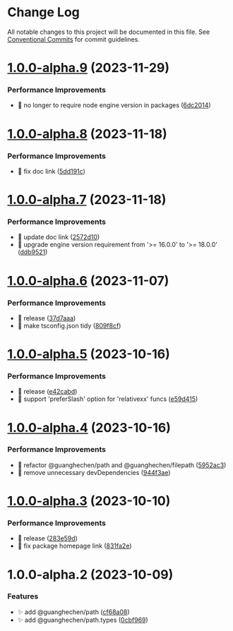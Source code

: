 # Change Log

All notable changes to this project will be documented in this file.
See [Conventional Commits](https://conventionalcommits.org) for commit guidelines.

# [1.0.0-alpha.9](https://github.com/guanghechen/sora/compare/@guanghechen/path.types@1.0.0-alpha.8...@guanghechen/path.types@1.0.0-alpha.9) (2023-11-29)


### Performance Improvements

* 🔧 no longer to require node engine version in packages ([6dc2014](https://github.com/guanghechen/sora/commit/6dc2014122dd44bcadc893e2ee98697265e7d61e))





# [1.0.0-alpha.8](https://github.com/guanghechen/sora/compare/@guanghechen/path.types@1.0.0-alpha.7...@guanghechen/path.types@1.0.0-alpha.8) (2023-11-18)


### Performance Improvements

* 📝 fix doc link ([5dd191c](https://github.com/guanghechen/sora/commit/5dd191c935c0b44fa713f283786dfe69608b22ed))





# [1.0.0-alpha.7](https://github.com/guanghechen/sora/compare/@guanghechen/path.types@1.0.0-alpha.6...@guanghechen/path.types@1.0.0-alpha.7) (2023-11-18)


### Performance Improvements

* 🔧 update doc link ([2572d10](https://github.com/guanghechen/sora/commit/2572d10b061d07dff282e6084685db26f48890a0))
* 🔧 upgrade engine version requirement from '>= 16.0.0' to '>= 18.0.0' ([ddb9521](https://github.com/guanghechen/sora/commit/ddb9521b529b2ca838554794339b9e27ac80b8aa))





# [1.0.0-alpha.6](https://github.com/guanghechen/sora/compare/@guanghechen/path.types@1.0.0-alpha.5...@guanghechen/path.types@1.0.0-alpha.6) (2023-11-07)


### Performance Improvements

* :bookmark:  release ([37d7aaa](https://github.com/guanghechen/sora/commit/37d7aaa6820c1e1b12c2409e0d615fe5c2bd33b6))
* 🔧 make tsconfig.json tidy ([809f8cf](https://github.com/guanghechen/sora/commit/809f8cf6b18da2d8fbba1566a5f4a783b52683da))





# [1.0.0-alpha.5](https://github.com/guanghechen/sora/compare/@guanghechen/path.types@1.0.0-alpha.4...@guanghechen/path.types@1.0.0-alpha.5) (2023-10-16)


### Performance Improvements

* :bookmark:  release ([e42cabd](https://github.com/guanghechen/sora/commit/e42cabded60b75856018c6f216d08b3d830a29b2))
* 🎨 support 'preferSlash' option for 'relativexx' funcs ([e59d415](https://github.com/guanghechen/sora/commit/e59d415df8272f6a5b8afed1f57152e4b44c89b8))





# [1.0.0-alpha.4](https://github.com/guanghechen/sora/compare/@guanghechen/path.types@1.0.0-alpha.3...@guanghechen/path.types@1.0.0-alpha.4) (2023-10-16)


### Performance Improvements

* :art:  refactor @guanghechen/path and @guanghechen/filepath ([5952ac3](https://github.com/guanghechen/sora/commit/5952ac39fee92e807e3cccc8e4b4dfa1aba1fa34))
* 🔧 remove unnecessary devDependencies ([944f3ae](https://github.com/guanghechen/sora/commit/944f3aee64e68ce52ca30237c7d0240a82c9c58f))





# [1.0.0-alpha.3](https://github.com/guanghechen/sora/compare/@guanghechen/path.types@1.0.0-alpha.2...@guanghechen/path.types@1.0.0-alpha.3) (2023-10-10)


### Performance Improvements

* :bookmark:  release ([283e59d](https://github.com/guanghechen/sora/commit/283e59d85998ff630abddc0224f6dd2bf9546ca2))
* 🔧 fix package homepage link ([831fa2e](https://github.com/guanghechen/sora/commit/831fa2e9bc9ab2d4eb6795d82e6fa7f9a20d1046))





# 1.0.0-alpha.2 (2023-10-09)


### Features

* ✨ add @guanghechen/path ([cf68a08](https://github.com/guanghechen/sora/commit/cf68a08d661896d642254c58a5377b0556452cde))
* ✨ add @guanghechen/path.types ([0cbf969](https://github.com/guanghechen/sora/commit/0cbf969f481a3ba066af66fda72ec8834aa18c52))
